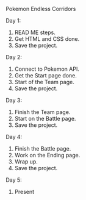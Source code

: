 Pokemon Endless Corridors

Day 1:
1. READ ME steps.
2. Get HTML and CSS done.
3. Save the project.

Day 2:
1. Connect to Pokemon API.
2. Get the Start page done.
3. Start of the Team page.
4. Save the project.

Day 3:
1. Finish the Team page.
2. Start on the Battle page.
3. Save the project.

Day 4:
1. Finish the Battle page.
2. Work on the Ending page.
3. Wrap up.
4. Save the project.

Day 5:
1. Present
